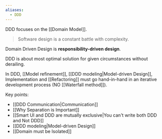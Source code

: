 ```yaml
---
aliases:
  - DDD
---
```

DDD focuses on the [[Domain Model]].

> Software design is a constant battle with complexity.

Domain Driven Design is **responsibility-driven design**.

DDD is about most optimal solution for given circumstances without derailing.

In DDD, [[Model refinement]], [[DDD modeling|Model-driven Design]], Implementation and [[Refactoring]] must go hand-in-hand in an iterative development process (NO [[Waterfall method]]).

Key points:
- [[DDD Communication|Communication]]
- [[Why Separation is Important]]
- [[Smart UI and DDD are mutually exclusive|You can't write both DDD and Not DDD]]
- [[DDD modeling|Model-driven Design]]
- [[Domain must be Isolated]]

